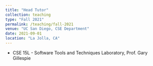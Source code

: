 ```yaml
---
title: "Head Tutor"
collection: teaching
type: "Fall 2021"
permalink: /teaching/fall-2021
venue: "UC San Diego, CSE Department"
date: 2021-09-01
location: "La Jolla, CA"
---
```

- CSE 15L - Software Tools and Techniques Laboratory, Prof. Gary Gillespie

